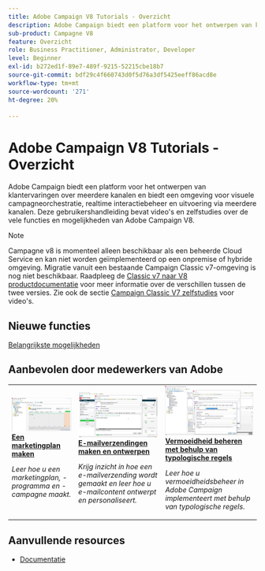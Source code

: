 ```yaml
---
title: Adobe Campaign V8 Tutorials - Overzicht
description: Adobe Campaign biedt een platform voor het ontwerpen van klantervaringen over meerdere kanalen en biedt een omgeving voor visuele campagneorchestratie, realtime interactiebeheer en uitvoering via meerdere kanalen. Deze gebruikershandleiding bevat video’s en tutorials over de vele functies en mogelijkheden van Adobe Campaign Standard.
sub-product: Campagne V8
feature: Overzicht
role: Business Practitioner, Administrator, Developer
level: Beginner
exl-id: b272ed1f-89e7-489f-9215-52215cbe18b7
source-git-commit: bdf29c4f660743d0f5d76a3df5425eeff86acd8e
workflow-type: tm+mt
source-wordcount: '271'
ht-degree: 20%

---
```


# Adobe Campaign V8 Tutorials - Overzicht

Adobe Campaign biedt een platform voor het ontwerpen van klantervaringen over meerdere kanalen en biedt een omgeving voor visuele campagneorchestratie, realtime interactiebeheer en uitvoering via meerdere kanalen. Deze gebruikershandleiding bevat video&#39;s en zelfstudies over de vele functies en mogelijkheden van Adobe Campaign V8.

>[!NOTE]
> Campagne v8 is momenteel alleen beschikbaar als een beheerde Cloud Service en kan niet worden geïmplementeerd op een onpremise of hybride omgeving. Migratie vanuit een bestaande Campaign Classic v7-omgeving is nog niet beschikbaar.
>Raadpleeg de [Classic v7 naar V8 productdocumentatie](https://experienceleague.adobe.com/docs/campaign/campaign-v8/start/capability-matrix.html) voor meer informatie over de verschillen tussen de twee versies. Zie ook de sectie [Campaign Classic V7 zelfstudies](https://experienceleague.adobe.com/docs/campaign-classic-learn/tutorials/overview.html?lang=nl) voor video&#39;s.

## Nieuwe functies

[Belangrijkste mogelijkheden](https://experienceleague.adobe.com/docs/campaign/campaign-v8/start/whats-new.html)

## Aanbevolen door medewerkers van Adobe

<table>
<tr>
  <td>
    <a href="./getting-started/create-a-marketing-plan-programs-and-campaigns.md">
      <img alt="Een marketingplan, -programma en -campagnes maken (video)" src="./assets/333810.jpg"/>
    </a>
    <div>
      <a href="./getting-started/create-a-marketing-plan-programs-and-campaigns.md">
    <strong>Een marketingplan maken</strong>
    </a>
    </div>
    <p>
    <em>Leer hoe u een marketingplan, -programma en -campagne maakt.</em>
    <p>
  </td>
   <td>
    <a href="./content-creation/create-and-design-email-deliveries.md">
      <img alt="E-mailleveringen maken en ontwerpen (video)" src="./assets/333476.jpg" />
    </a>
    <div>
      <a href="./content-creation/create-and-design-email-deliveries.md">
    <strong>E-mailverzendingen maken en ontwerpen</strong>
    </a>
    </div> 
    <p>
    <em>Krijg inzicht in hoe een e-mailverzending wordt gemaakt en leer hoe u e-mailcontent ontwerpt en personaliseert.
</em>
    <p>
  </td>
  <td>
    <a href="./send-messages/fatigue-management/typology-rules-for-fatigue-management.md">
      <img alt="Vermoeidheid beheren met behulp van typologische regels (video)" src="./assets/333787.jpg" />
    </a>
    <div>
      <a href="./send-messages/fatigue-management/typology-rules-for-fatigue-management.md">
    <strong>Vermoeidheid beheren met behulp van typologische regels</strong>
    </a>
    </div>
    <p>
    <em>Leer hoe u vermoeidheidsbeheer in Adobe Campaign implementeert met behulp van typologische regels.  </em>
    <p>
  </td>
</tr>
</table>

## Aanvullende resources

* [Documentatie](https://experienceleague.adobe.com/docs/campaign-v8.html)
